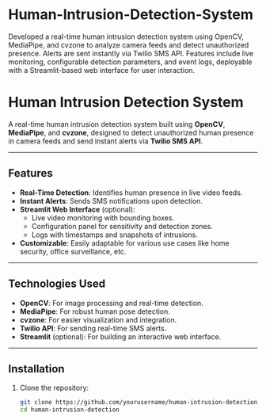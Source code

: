 # Human-Intrusion-Detection-System
 Developed a real-time human intrusion detection system using OpenCV, MediaPipe, and cvzone to analyze camera feeds and detect unauthorized presence. Alerts are sent instantly via Twilio SMS API. Features include live monitoring, configurable detection parameters, and event logs, deployable with a Streamlit-based web interface for user interaction.

 # Human Intrusion Detection System  

A real-time human intrusion detection system built using **OpenCV**, **MediaPipe**, and **cvzone**, designed to detect unauthorized human presence in camera feeds and send instant alerts via **Twilio SMS API**.  

---

## Features  
- **Real-Time Detection**: Identifies human presence in live video feeds.  
- **Instant Alerts**: Sends SMS notifications upon detection.  
- **Streamlit Web Interface** (optional):  
  - Live video monitoring with bounding boxes.  
  - Configuration panel for sensitivity and detection zones.  
  - Logs with timestamps and snapshots of intrusions.  
- **Customizable**: Easily adaptable for various use cases like home security, office surveillance, etc.  

---

## Technologies Used  
- **OpenCV**: For image processing and real-time detection.  
- **MediaPipe**: For robust human pose detection.  
- **cvzone**: For easier visualization and integration.  
- **Twilio API**: For sending real-time SMS alerts.  
- **Streamlit** (optional): For building an interactive web interface.  

---

## Installation  
1. Clone the repository:  
   ```bash  
   git clone https://github.com/yourusername/human-intrusion-detection.git  
   cd human-intrusion-detection  

